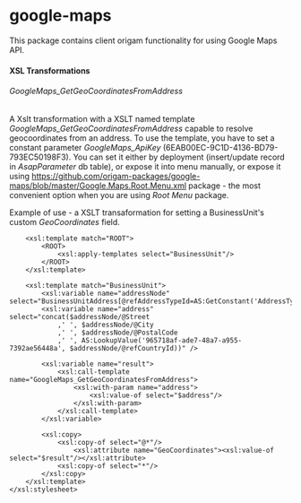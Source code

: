 # google-maps

This package contains client origam functionality for using Google Maps API.


#### XSL Transformations

###### GoogleMaps_GetGeoCoordinatesFromAddress 
A Xslt transformation with a XSLT named template *GoogleMaps_GetGeoCoordinatesFromAddress* capable to resolve geocoordinates from an address. To use the template, you have to set a constant parameter *GoogleMaps_ApiKey* (6EAB00EC-9C1D-4136-BD79-793EC50198F3). You can set it either by deployment (insert/update record in *AsapParameter* db table), or expose it into menu manually, or expose it using https://github.com/origam-packages/google-maps/blob/master/Google.Maps.Root.Menu.xml package - the most convenient option when you are using *Root Menu* package.

Example of use - a XSLT transaformation for setting a BusinessUnit's custom *GeoCoordinates* field. 
```
	<xsl:template match="ROOT">
		<ROOT>
			<xsl:apply-templates select="BusinessUnit"/>
		</ROOT>
	</xsl:template>

	<xsl:template match="BusinessUnit">
		<xsl:variable name="addressNode" select="BusinessUnitAddress[@refAddressTypeId=AS:GetConstant('AddressType_ResidenceAddress')]"/>
		<xsl:variable name="address" select="concat($addressNode/@Street
			,' ', $addressNode/@City
			,' ', $addressNode/@PostalCode
			,' ', AS:LookupValue('965718af-ade7-48a7-a955-7392ae56448a', $addressNode/@refCountryId))" />
		
		<xsl:variable name="result">
			<xsl:call-template name="GoogleMaps_GetGeoCoordinatesFromAddress">
				<xsl:with-param name="address">
					<xsl:value-of select="$address"/>
				</xsl:with-param>				
			</xsl:call-template>
		</xsl:variable>

		<xsl:copy>
			<xsl:copy-of select="@*"/>
				<xsl:attribute name="GeoCoordinates"><xsl:value-of select="$result"/></xsl:attribute>
			<xsl:copy-of select="*"/>
		</xsl:copy>
	</xsl:template>
</xsl:stylesheet>
```
